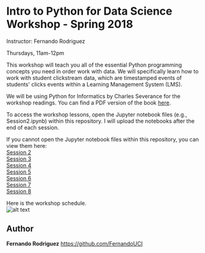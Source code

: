 
# Intro to Python for Data Science Workshop - Spring 2018
Instructor: Fernando Rodriguez

Thursdays, 11am-12pm


This workshop will teach you all of the essential Python programming concepts you need in order work with data. We will specifically learn how to work with student clickstream data, which are timestamped events of students' clicks events within a Learning Management System (LMS).

We will be using Python for Informatics by Charles Severance for the workshop readings. 
You can find a PDF version of the book <a href="http://www.pythonlearn.com/book_270.pdf" target="_blank">here</a>.

To access the workshop lessons, open the Jupyter notebook files (e.g., Session2.ipynb) within this repository. I will upload the notebooks after the end of each session. 

If you cannot open the Jupyter notebook files within this repository, you can view them here:</br>
<a href="https://nbviewer.jupyter.org/github/FernandoUCI/Python-for-Data-Science-Workshop/blob/master/Session2.ipynb" target="_blank">Session 2</a></br>
<a href="http://nbviewer.jupyter.org/github/FernandoUCI/Python-for-Data-Science-Workshop/blob/master/Session3.ipynb" target="_blank">Session 3</a></br>
<a href="https://nbviewer.jupyter.org/github/FernandoUCI/Python-for-Data-Science-Workshop/blob/master/Session4.ipynb" target="_blank">Session 4</a></br>
<a href="http://nbviewer.jupyter.org/github/FernandoUCI/Python-for-Data-Science-Workshop/blob/master/Session5.ipynb" target="_blank">Session 5</a></br>
<a href="https://nbviewer.jupyter.org/github/FernandoUCI/Python-for-Data-Science-Workshop/blob/master/Session6.ipynb" target="_blank">Session 6</a></br>
<a href="https://nbviewer.jupyter.org/github/FernandoUCI/Python-for-Data-Science-Workshop/blob/master/Session7.ipynb" target="_blank">Session 7</a></br>
<a href="https://nbviewer.jupyter.org/github/FernandoUCI/Python-for-Data-Science-Workshop/blob/master/Session8.ipynb" target="_blank">Session 8</a></br>

Here is the workshop schedule.</br>
![alt text](https://github.com/FernandoUCI/Python-for-Data-Science-Workshop/blob/master/images/schedule.png)



## Author

**Fernando Rodriguez** https://github.com/FernandoUCI


